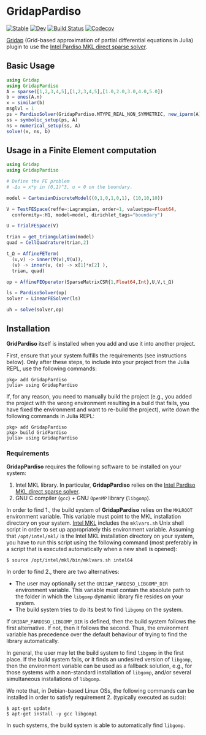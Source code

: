 # GridapPardiso

[![Stable](https://img.shields.io/badge/docs-stable-blue.svg)](https://gridap.github.io/GridapPardiso.jl/stable)
[![Dev](https://img.shields.io/badge/docs-dev-blue.svg)](https://gridap.github.io/GridapPardiso.jl/dev)
[![Build Status](https://travis-ci.com/gridap/GridapPardiso.jl.svg?branch=master)](https://travis-ci.com/gridap/GridapPardiso.jl)
[![Codecov](https://codecov.io/gh/gridap/GridapPardiso.jl/branch/master/graph/badge.svg)](https://codecov.io/gh/gridap/GridapPardiso.jl)

[Gridap](https://github.com/gridap/Gridap.jl) (Grid-based approximation of partial differential equations in Julia) plugin to use the [Intel Pardiso MKL direct sparse solver](https://software.intel.com/en-us/mkl-developer-reference-fortran-intel-mkl-pardiso-parallel-direct-sparse-solver-interface).

## Basic Usage

```julia
using Gridap
using GridapPardiso
A = sparse([1,2,3,4,5],[1,2,3,4,5],[1.0,2.0,3.0,4.0,5.0])
b = ones(A.n)
x = similar(b)
msglvl = 1
ps = PardisoSolver(GridapPardiso.MTYPE_REAL_NON_SYMMETRIC, new_iparm(A), msglvl)
ss = symbolic_setup(ps, A)
ns = numerical_setup(ss, A)
solve!(x, ns, b)
```

## Usage in a Finite Element computation

```julia
using Gridap
using GridapPardiso

# Define the FE problem
# -Δu = x*y in (0,1)^3, u = 0 on the boundary.

model = CartesianDiscreteModel((0,1,0,1,0,1), (10,10,10))

V = TestFESpace(reffe=:Lagrangian, order=1, valuetype=Float64,
  conformity=:H1, model=model, dirichlet_tags="boundary")

U = TrialFESpace(V)

trian = get_triangulation(model)
quad = CellQuadrature(trian,2)

t_Ω = AffineFETerm(
  (u,v) -> inner(∇(v),∇(u)),
  (v) -> inner(v, (x) -> x[1]*x[2] ),
  trian, quad)

op = AffineFEOperator(SparseMatrixCSR{1,Float64,Int},U,V,t_Ω)

ls = PardisoSolver(op)
solver = LinearFESolver(ls)

uh = solve(solver,op)
```

## Installation

**GridPardiso** itself is installed when you add and use it into another project.

First, ensure that your system fulfills the requirements (see instructions below). Only after these steps, to include into your project from the Julia REPL, use the following commands:

```
pkg> add GridapPardiso
julia> using GridapPardiso
```

If, for any reason, you need to manually build the project (e.g., you added the project with the wrong environment resulting in a build that fails, you have fixed the environment and want to re-build the project), write down the following commands in Julia REPL:

```
pkg> add GridapPardiso
pkg> build GridPardiso
julia> using GridapPardiso
```

### Requirements

**GridapPardiso** requires the following software to be installed on your system:

1. Intel MKL library. In particular, **GridapPardiso** relies on the 
   [Intel Pardiso MKL direct sparse solver](https://software.intel.com/en-us/mkl-developer-reference-fortran-intel-mkl-pardiso-parallel-direct-sparse-solver-interface).
2. GNU C compiler (`gcc`) + GNU `OpenMP` library (`libgomp`). 

In order to find 1., the build system of **GridapPardiso** relies on the `MKLROOT` environment variable. This variable must point to the MKL installation directory on your system. [Intel MKL](https://software.intel.com/en-us/mkl) includes the `mklvars.sh` Unix shell script in order to set up appropriately this environment variable. Assuming that `/opt/intel/mkl/` is the Intel MKL installation directory on your system, you have to run this script using the following command (most preferably in a script that is executed automatically when a new shell is opened):

```
$ source /opt/intel/mkl/bin/mklvars.sh intel64
```

In order to find 2., there are two alternatives:

* The user may optionally set the `GRIDAP_PARDISO_LIBGOMP_DIR` environment variable. This variable must contain the absolute path to the folder in which the `libgomp` dynamic library file resides on your system.
* The build system tries to do its best to find `libgomp` on the system.

If `GRIDAP_PARDISO_LIBGOMP_DIR` is defined, then the build system follows the first alternative. If not, then it follows the second. Thus, the environment variable has precedence over the default behaviour of trying to find the library automatically.

In general, the user may let the build system to find `libgomp` in the first place. If the build system fails, or it finds an undesired version of `libgomp`, then the environment variable can be used as a fallback solution, e.g., for those systems with a non-standard installation of `libgomp`, and/or several simultaneous installations of `libgomp`. 

We note that, in Debian-based Linux OSs, the following commands can be installed in order to satisfy requirement 2. (typically executed as sudo):

```
$ apt-get update
$ apt-get install -y gcc libgomp1
```

In such systems, the build system is able to automatically find `libgomp`.

